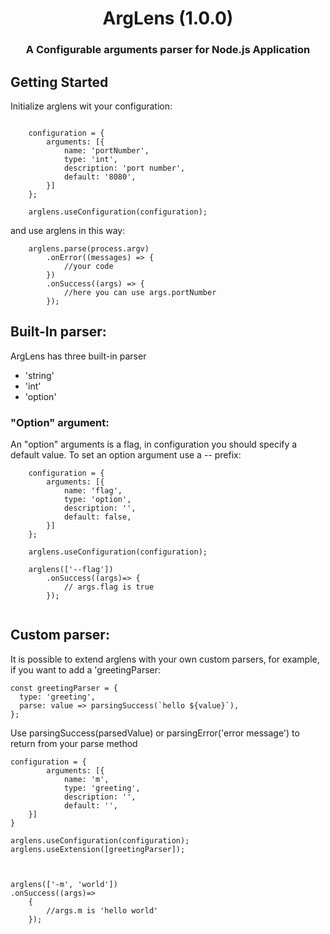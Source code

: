 <h1 align="center">ArgLens (1.0.0)</h1>
<h3 align="center">A Configurable arguments parser for Node.js Application</h3>


## Getting Started
Initialize arglens wit your configuration:
```javscript

    configuration = {
        arguments: [{
            name: 'portNumber',
            type: 'int',
            description: 'port number',
            default: '8080',
        }]
    };

    arglens.useConfiguration(configuration);
```

and use arglens in this way:
```javscript
    arglens.parse(process.argv)
        .onError((messages) => { 
            //your code
        })
        .onSuccess((args) => {
            //here you can use args.portNumber
        });
```

## Built-In parser:
ArgLens has three built-in parser
+ 'string'
+ 'int'
+ 'option'

### "Option" argument:
An "option" arguments is a flag, in configuration you should specify a default value.
To set an option argument use a -- prefix:
```javscript
    configuration = {
        arguments: [{
            name: 'flag',
            type: 'option',
            description: '',
            default: false,
        }]
    };

    arglens.useConfiguration(configuration);

    arglens(['--flag'])
        .onSuccess((args)=> {
            // args.flag is true
        });
    

```

## Custom parser:
It is possible to extend arglens with your own custom parsers,
for example, if you want to add a 'greetingParser:

```javscript
const greetingParser = {
  type: 'greeting',
  parse: value => parsingSuccess(`hello ${value}`),
};
```
Use parsingSuccess(parsedValue) or parsingError('error message') to return from your parse method

```javscript
configuration = {
        arguments: [{
            name: 'm',
            type: 'greeting',
            description: '',
            default: '',
    }]
}

arglens.useConfiguration(configuration);
arglens.useExtension([greetingParser]);


 
arglens(['-m', 'world'])
.onSuccess((args)=>
    {
        //args.m is 'hello world'
    });



```
